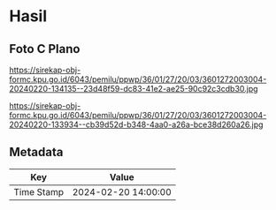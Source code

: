 # Hasil

## Foto C Plano

https://sirekap-obj-formc.kpu.go.id/6043/pemilu/ppwp/36/01/27/20/03/3601272003004-20240220-134135--23d48f59-dc83-41e2-ae25-90c92c3cdb30.jpg

https://sirekap-obj-formc.kpu.go.id/6043/pemilu/ppwp/36/01/27/20/03/3601272003004-20240220-133934--cb39d52d-b348-4aa0-a26a-bce38d260a26.jpg


## Metadata

| Key        | Value               |
| ---------- | ------------------- |
| Time Stamp | 2024-02-20 14:00:00 |



